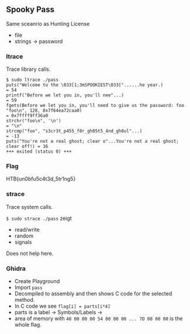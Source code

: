 ## Spooky Pass

Same sceanrio as Hunting License

* file
* strings -> password

### ltrace

Trace library calls.

```
$ sudo ltrace ./pass
puts("Welcome to the \033[1;3mSPOOKIEST\033["......he year.)                   = 54
printf("Before we let you in, you'll nee"...)                                  = 59
fgets(Before we let you in, you'll need to give us the password: foo
"foo\n", 128, 0x7f64ea72caa0)                                                  = 0x7ffff9ff36a0
strchr("foo\n", '\n')                                                          = "\n"
strcmp("foo", "s3cr3t_p455_f0r_gh05t5_4nd_gh0ul"...)                           = -13
puts("You're not a real ghost; clear o"...You're not a real ghost; clear off!) = 36
+++ exited (status 0) +++
```

### Flag

HTB{un0bfu5c4t3d_5tr1ng5}

### strace

Trace system calls.

`$ sudo strace ./pass` zeigt 

* read/write
* random
* signals

Does not help here.

### Ghidra

* Create Playground
* Import `pass`
* Decompiled to assembly and then shows C code for the selected method.
* In C code we see `flag[i] = parts[i*4]`
* parts is a label -> Symbols/Labels -> 
* area of memory with `48 00 00 00 54 00 00 00 ... 7D 00 00 00` is the whole flag.
